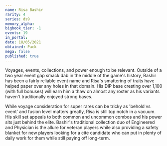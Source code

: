 ```yaml
---
name: Risa Bashir
rarity: 4
series: ds9
memory_alpha:
bigbook_tier: -1
events: 19
in_portal:
date: 18/05/2021
obtained: Pack
mega: false
published: true
---
```


Voyages, events, collections, and power enough to be relevant. Outside of a two year event gap smack dab in the middle of the game's history, Bashir has been a fairly reliable event name and Risa's smattering of traits have helped paper over any holes in that domain. His DIP base cresting over 1,100 (with full bonuses) will earn him a thaw on almost any roster as his variants haven't traditionally enjoyed strong bases.

While voyage consideration for super rares can be tricky as 'behold vs event' and fusion level matters greatly, Risa is still top notch in a vacuum. His skill set appeals to both common and uncommon combos and his power sits just behind the elite. Bashir's traditional collection duo of Engineered and Physician is the allure for veteran players while also providing a safety blanket for new players looking for a cite candidate who can put in plenty of daily work for them while still paying off long-term.
